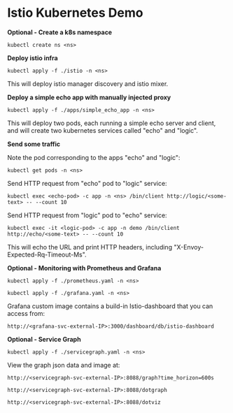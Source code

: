 # Istio Kubernetes Demo


**Optional - Create a k8s namespace**

    kubectl create ns <ns>

**Deploy istio infra**

    kubectl apply -f ./istio -n <ns>

This will deploy istio manager discovery and istio mixer.

**Deploy a simple echo app with manually injected proxy**

    kubectl apply -f ./apps/simple_echo_app -n <ns>

This will deploy two pods, each running a simple echo server and client, and will create two kubernetes services called "echo" and "logic".

**Send some traffic**

Note the pod corresponding to the apps "echo" and "logic":
    
    kubectl get pods -n <ns>


Send HTTP request from "echo" pod to "logic" service:

    kubectl exec <echo-pod> -c app -n <ns> /bin/client http://logic/<some-text> -- --count 10
    
Send HTTP request from "logic" pod to "echo" service:

    kubectl exec -it <logic-pod> -c app -n demo /bin/client http://echo/<some-text> -- --count 10

This will echo the URL and print HTTP headers, including "X-Envoy-Expected-Rq-Timeout-Ms".

**Optional - Monitoring with Prometheus and Grafana**

    kubectl apply -f ./prometheus.yaml -n <ns>    

    kubectl apply -f ./grafana.yaml -n <ns>   

Grafana custom image contains a build-in Istio-dashboard that you can access from:
    
    http://<grafana-svc-external-IP>:3000/dashboard/db/istio-dashboard

**Optional - Service Graph**

    kubectl apply -f ./servicegraph.yaml -n <ns>

View the graph json data and image at:

    http://<servicegraph-svc-external-IP>:8088/graph?time_horizon=600s

    http://<servicegraph-svc-external-IP>:8088/dotgraph

    http://<servicegraph-svc-external-IP>:8088/dotviz